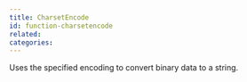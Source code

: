 ```yaml
---
title: CharsetEncode
id: function-charsetencode
related:
categories:
---
```


Uses the specified encoding to convert binary data to a string.
